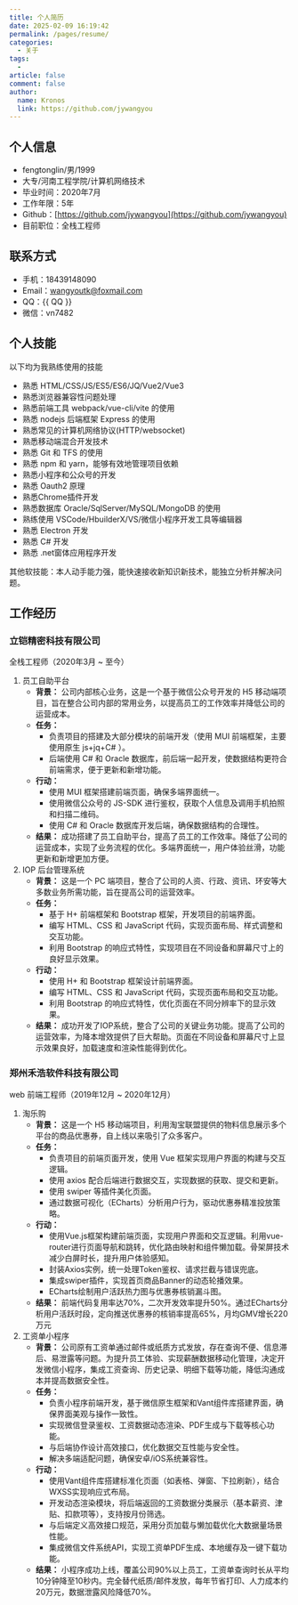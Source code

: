 ```yaml
---
title: 个人简历
date: 2025-02-09 16:19:42
permalink: /pages/resume/
categories:
  - 关于
tags:
  - 
article: false
comment: false
author: 
  name: Kronos
  link: https://github.com/jywangyou
---
```


## 个人信息

* fengtonglin/男/1999
* 大专/河南工程学院/计算机网络技术
* 毕业时间：2020年7月
* 工作年限：5年
* Github：[https://github.com/jywangyou](https://github.com/jywangyou)
* 目前职位：全栈工程师

## 联系方式

* 手机：18439148090
* Email：<a href="mailto:wangyoutk@foxmail.com">wangyoutk@foxmail.com</a>
* QQ：<a :href="qqUrl" class='qqcode'>{{ QQ }}</a>
* 微信：vn7482

## 个人技能

以下均为我熟练使用的技能
* 熟悉 HTML/CSS/JS/ES5/ES6/JQ/Vue2/Vue3
* 熟悉浏览器兼容性问题处理
* 熟悉前端工具 webpack/vue-cli/vite 的使用
* 熟悉 nodejs 后端框架 Express 的使用
* 熟悉常见的计算机网络协议(HTTP/websocket)
* 熟悉移动端混合开发技术
* 熟悉 Git 和 TFS 的使用
* 熟悉 npm 和 yarn，能够有效地管理项目依赖
* 熟悉小程序和公众号的开发
* 熟悉 Oauth2 原理
* 熟悉Chrome插件开发
* 熟悉数据库 Oracle/SqlServer/MySQL/MongoDB 的使用
* 熟练使用 VSCode/HbuilderX/VS/微信小程序开发工具等编辑器
* 熟悉 Electron 开发
* 熟悉 C# 开发
* 熟悉 .net窗体应用程序开发

其他软技能：本人动手能力强，能快速接收新知识新技术，能独立分析并解决问题。

## 工作经历

### 立铠精密科技有限公司
全栈工程师（2020年3月 ~ 至今）
1. 员工自助平台
    * **背景：** 公司内部核心业务，这是一个基于微信公众号开发的 H5 移动端项目，旨在整合公司内部的常用业务，以提高员工的工作效率并降低公司的运营成本。
    * **任务：** 
        * 负责项目的搭建及大部分模块的前端开发（使用 MUI 前端框架，主要使用原生 js+jq+C# ）。
        * 后端使用 C# 和 Oracle 数据库，前后端一起开发，使数据结构更符合前端需求，便于更新和新增功能。
    * **行动：** 
        * 使用 MUI 框架搭建前端页面，确保多端界面统一。
        * 使用微信公众号的 JS-SDK 进行鉴权，获取个人信息及调用手机拍照和扫描二维码。
        * 使用 C# 和 Oracle 数据库开发后端，确保数据结构的合理性。
    * **结果：** 成功搭建了员工自助平台，提高了员工的工作效率。降低了公司的运营成本，实现了业务流程的优化。多端界面统一，用户体验丝滑，功能更新和新增更加方便。
2. IOP 后台管理系统
    * **背景：** 这是一个 PC 端项目，整合了公司的人资、行政、资讯、环安等大多数业务所需功能，旨在提高公司的运营效率。
    * **任务：** 
        * 基于 H+ 前端框架和 Bootstrap 框架，开发项目的前端界面。
        * 编写 HTML、CSS 和 JavaScript 代码，实现页面布局、样式调整和交互功能。
        * 利用 Bootstrap 的响应式特性，实现项目在不同设备和屏幕尺寸上的良好显示效果。
    * **行动：** 
        * 使用 H+ 和 Bootstrap 框架设计前端界面。
        * 编写 HTML、CSS 和 JavaScript 代码，实现页面布局和交互功能。
        * 利用 Bootstrap 的响应式特性，优化页面在不同分辨率下的显示效果。
    * **结果：** 成功开发了IOP系统，整合了公司的关键业务功能。提高了公司的运营效率，为降本增效提供了巨大帮助。页面在不同设备和屏幕尺寸上显示效果良好，加载速度和渲染性能得到优化。

### 郑州禾浩软件科技有限公司
web 前端工程师（2019年12月 ~ 2020年12月）

1. 淘乐购
    * **背景：** 这是一个 H5 移动端项目，利用淘宝联盟提供的物料信息展示多个平台的商品优惠券，自上线以来吸引了众多客户。
    * **任务：** 
        * 负责项目的前端页面开发，使用 Vue 框架实现用户界面的构建与交互逻辑。
        * 使用 axios 配合后端进行数据交互，实现数据的获取、提交和更新。
        * 使用 swiper 等插件美化页面。
        * 通过数据可视化（ECharts）分析用户行为，驱动优惠券精准投放策略。
    * **行动：** 
        * 使用Vue.js框架构建前端页面，实现用户界面和交互逻辑。利用vue-router进行页面导航和跳转，优化路由映射和组件懒加载。骨架屏技术减少白屏时长，提升用户体验感知。
        * 封装Axios实例，统一处理Token鉴权、请求拦截与错误兜底。
        * 集成swiper插件，实现首页商品Banner的动态轮播效果。
        * ECharts绘制用户活跃热力图与优惠券核销漏斗图。
    * **结果：** 前端代码复用率达70%，二次开发效率提升50%。通过ECharts分析用户活跃时段，定向推送优惠券的核销率提高65%，月均GMV增长220万元
1. 工资单小程序
    * **背景：** 公司原有工资单通过邮件或纸质方式发放，存在查询不便、信息滞后、易泄露等问题。为提升员工体验、实现薪酬数据移动化管理，决定开发微信小程序，集成工资查询、历史记录、明细下载等功能，降低沟通成本并提高数据安全性。
    * **任务：** 
        * 负责小程序前端开发，基于微信原生框架和Vant组件库搭建界面，确保界面美观与操作一致性。
        * 实现微信登录鉴权、工资数据动态渲染、PDF生成与下载等核心功能。
        * 与后端协作设计高效接口，优化数据交互性能与安全性。
        * 解决多端适配问题，确保安卓/iOS系统兼容性。
    * **行动：** 
        * 使用Vant组件库搭建标准化页面（如表格、弹窗、下拉刷新），结合WXSS实现响应式布局。
        * 开发动态渲染模块，将后端返回的工资数据分类展示（基本薪资、津贴、扣款项等），支持按月份筛选。
        * 与后端定义高效接口规范，采用分页加载与懒加载优化大数据量场景性能。
        * 集成微信文件系统API，实现工资单PDF生成、本地缓存及一键下载功能。
    * **结果：** 小程序成功上线，覆盖公司90%以上员工，工资单查询时长从平均10分钟降至10秒内。完全替代纸质/邮件发放，每年节省打印、人力成本约20万元，数据泄露风险降低70%。


<script>
  export default {
    data(){
      return {
        QQ: '2712334479',
        qqUrl: `tencent://message/?uin=${this.QQ}&Site=&Menu=yes`
      }
    },
    mounted(){
      const flag =  navigator.userAgent.match(/(phone|pad|pod|iPhone|iPod|ios|iPad|Android|Mobile|BlackBerry|IEMobile|MQQBrowser|JUC|Fennec|wOSBrowser|BrowserNG|WebOS|Symbian|Windows Phone)/i);
      if(flag){
        this.qqUrl = `mqqwpa://im/chat?chat_type=wpa&uin=${this.QQ}&version=1&src_type=web&web_src=oicqzone.com`
      }
    }
  }
</script>